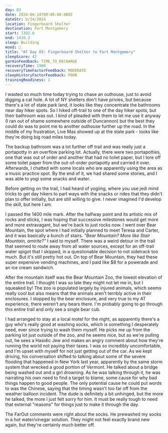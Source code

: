 ```yaml
---
day: 83
date: 2024-06-24T00:00:00.000Z
dateStr: 6/24/2024
location: Fingerboard Shelter
destination: Fort Montgomery
start: 1392.6
end: 1410.3
sleep: Building
mood: 🙂
title: "AT Day 83: Fingerboard Shelter to Fort Montgomery"
sleepScore: 42
garminFeedback: TIME_TO_RECHARGE
recoveryTime: 1968
recoveryTimeFactorFeedback: MODERATE
sleepHistoryFactorFeedback: POOR
trainingReadiness: 1
---
```

I wasted so much time today trying to chase an outhouse, just to avoid digging a cat hole. A lot of NY shelters don't have privies, but because there's a lot of state park land, it looks like they concentrate the bathrooms near day hiker spots. So I hiked off-trail to one of the day hiker spots, but their bathroom was out. I kind of pleaded with them to let me use it anyway (I ran out of shame somewhere outside of Duncannon) but the best they could do was to point me to another outhouse further up the road. In the middle of my frustration, Live Mas showed up at the state park - looks like they're doing big road miles today.

The backup bathroom was a lot further off trail and was really just a portapotty in an overflow parking lot. Actually, there were two portapotties, one that was out of order and another that had no toilet paper, but I tore off some toilet paper from the out-of-order portapotty and carried it over. Afterwards, I chatted with some locals who are apparently using the area as a music practice spot. By the end of it, we had shared some stories, and I was able to yogi some snacks and water.

Before getting on the trail, I had heard of yogiing, where you use jedi mind tricks to get day hikers to part ways with the snacks or rides that they didn't plan to offer initially, but are still willing to give. I never imagined I'd develop the skill, but here I am.

I passed the 1400 mile mark. After the halfway point and its artistic mix of rocks and sticks, I was hoping that successive milestones would get more and more extravagant, but we're back to just rocks now. I went over Bear Mountain, the spot where I had initially planned to meet Teresa and Carter, and it was basically a bunch of stairs. *"Bear Mountain? More like Stair Mountain, amirite?"* I said to myself. There was a weird detour in the trail that seemed to route away from all water sources, except for an off-trail water spigot that I skipped, in a questionable decision to not sidetrack too much. But it's still pretty hot out. On top of Bear Mountain, they had these super expensive vending machines, and I paid like $8 for a powerade and an ice cream sandwich.

After the mountain itself was the Bear Mountain Zoo, the lowest elevation of the entire trail. I thought I was so late they might not let me in, but I squeaked by! The zoo is populated largely by injured animals, which seems really cool but also means that the animals aren't terribly active in their enclosures. I stopped by the bear enclosure, and very true to my AT experience, there weren't any bears there. I'm probably going to go through this entire trail and only see a single bear cub.

I had arranged to stay at a local motel for the night, as apparently there's a guy who's really good at washing socks, which is something I desperately need, ever since trying to wash them myself. He picks me up from the parking lot just outside of the zoo, and he seems nice, but as we're pulling out, he sees a Hasidic Jew and makes an angry comment about how they're running the world not paying their taxes. I was so incredibly uncomfortable, and I'm upset with myself for not just getting out of the car. As we kept driving, his conversation shifted to talking about some of the severe flooding that happened in New York last year, apparently by the same storm system that wrecked a good portion of Vermont. He talked about a bridge being washed out and a girl drowning. As he was talking through it, he was narrating his own need to find a target to blame, some cause for why bad things happen to good people. The only potential cause he could put words to was the Chinese, saying that the timing wasn't too far off from the weather balloon incident. The dude is definitely a bit unhinged, but the more he talked, the more I just felt sorry for him. It must be really tough to need that external "reasons" for things just to make it through the day.

The FarOut comments were right about the socks. He prewashed my socks in a hot water/vinegar solution. They might not feel exactly brand new again, but they're certainly much better off.
